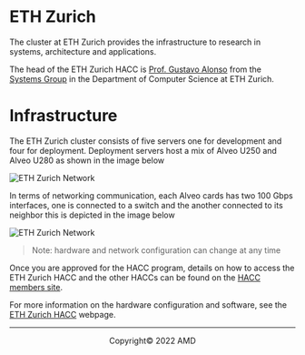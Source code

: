 # ETH Zurich

The cluster at ETH Zurich provides the infrastructure to research in systems, architecture and applications.

The head of the ETH Zurich HACC is [Prof. Gustavo Alonso](https://inf.ethz.ch/people/person-detail.alonso.html) from the [Systems Group](https://systems.ethz.ch/) in the  Department of Computer Science at ETH Zurich.  

# Infrastructure

The ETH Zurich cluster consists of five servers one for development and four for deployment. Deployment servers host a mix of Alveo U250 and Alveo U280 as shown in the image below

<img src="/xacc/images/ethz/xacc_ethz.png" alt="ETH Zurich Network" class="responsive"> 

In terms of networking communication, each Alveo cards has two 100 Gbps interfaces, one is connected to a switch and the another connected to its neighbor this is depicted in the image below

<img src="/xacc/images/ethz/xacc_ethz_network.png" alt="ETH Zurich Network" class="responsive">

> Note: hardware and network configuration can change at any time

Once you are approved for the HACC program, details on how to access the ETH Zurich HACC and the other HACCs can be found on the [HACC members site](https://www.xilinx.com/member/xup_research_clusters.html).

For more information on the hardware configuration and software, see the [ETH Zurich HACC](https://systems.ethz.ch/research/data-processing-on-modern-hardware/alveo-fpga-cluster.html) webpage. 

---------------------------------------
<p align="center">Copyright&copy; 2022 AMD</p>